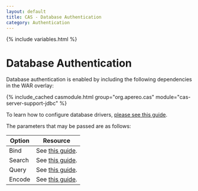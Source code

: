 ```yaml
---
layout: default
title: CAS - Database Authentication
category: Authentication
---
```

{% include variables.html %}

# Database Authentication

Database authentication is enabled by including the following dependencies in the WAR overlay:

{% include_cached casmodule.html group="org.apereo.cas" module="cas-server-support-jdbc" %}

To learn how to configure database drivers, [please see this guide](../installation/JDBC-Drivers.html).

The parameters that may be passed are as follows:

| Option | Resource                                               |
|--------|--------------------------------------------------------|
| Bind   | See [this guide](Database-Authentication-Bind.html).   |
| Search | See [this guide](Database-Authentication-Search.html). |
| Query  | See [this guide](Database-Authentication-Query.html).  |
| Encode | See [this guide](Database-Authentication-Encode.html). |
